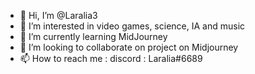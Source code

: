 - 👋 Hi, I’m @Laralia3
- 👀 I’m interested in video games, science, IA and music
- 🌱 I’m currently learning MidJourney
- 💞️ I’m looking to collaborate on project on Midjourney
- 📫 How to reach me : discord : Laralia#6689
